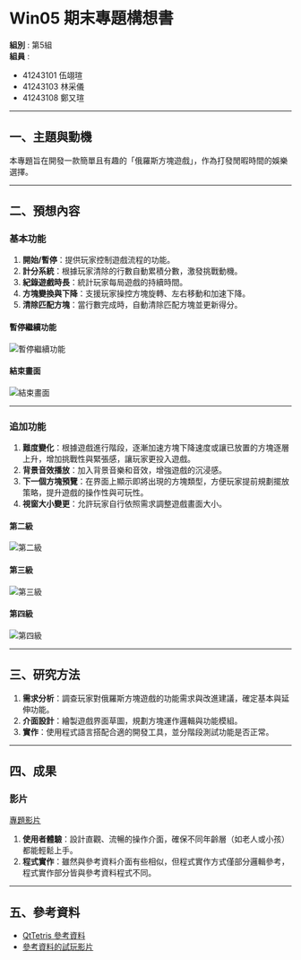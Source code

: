 # Win05 期末專題構想書

**組別** : 第5組  
**組員** :  
- 41243101 伍翊瑄  
- 41243103 林采儀  
- 41243108 鄭又瑄  

---

## 一、主題與動機
本專題旨在開發一款簡單且有趣的「俄羅斯方塊遊戲」，作為打發閒暇時間的娛樂選擇。

---

## 二、預想內容

### 基本功能

1. **開始/暫停**：提供玩家控制遊戲流程的功能。
2. **計分系統**：根據玩家清除的行數自動累積分數，激發挑戰動機。
3. **紀錄遊戲時長**：統計玩家每局遊戲的持續時間。
4. **方塊變換與下降**：支援玩家操控方塊旋轉、左右移動和加速下降。
5. **清除匹配方塊**：當行數完成時，自動清除匹配方塊並更新得分。

#### 暫停繼續功能
![暫停繼續功能](https://github.com/user-attachments/assets/306f9e9b-29a3-48d3-8873-6b55ac0248a0)

#### 結束畫面
![結束畫面](https://github.com/user-attachments/assets/b37b8b60-08df-4066-aed2-d413654c5dd1)

---

### 追加功能

1. **難度變化**：根據遊戲進行階段，逐漸加速方塊下降速度或讓已放置的方塊逐層上升，增加挑戰性與緊張感，讓玩家更投入遊戲。
2. **背景音效播放**：加入背景音樂和音效，增強遊戲的沉浸感。
3. **下一個方塊預覽**：在界面上顯示即將出現的方塊類型，方便玩家提前規劃擺放策略，提升遊戲的操作性與可玩性。
4. **視窗大小變更**：允許玩家自行依照需求調整遊戲畫面大小。

#### 第二級
![第二級](https://github.com/user-attachments/assets/5ee6f870-94e9-451b-98eb-588a298f854d)

#### 第三級
![第三級](https://github.com/user-attachments/assets/eee86f0d-bf3f-4471-9b4f-adec1c569348)

#### 第四級
![第四級](https://github.com/user-attachments/assets/bd309f88-7c05-47b6-b4d2-11ec0da78af6)

---

## 三、研究方法

1. **需求分析**：調查玩家對俄羅斯方塊遊戲的功能需求與改進建議，確定基本與延伸功能。
2. **介面設計**：繪製遊戲界面草圖，規劃方塊運作邏輯與功能模組。
3. **實作**：使用程式語言搭配合適的開發工具，並分階段測試功能是否正常。

---

## 四、成果

### 影片

[專題影片](https://github.com/user-attachments/assets/12fcb185-fc93-456b-b223-98a7185d7bb3)

1. **使用者體驗**：設計直觀、流暢的操作介面，確保不同年齡層（如老人或小孩）都能輕鬆上手。
2. **程式實作**：雖然與參考資料介面有些相似，但程式實作方式僅部分邏輯參考，程式實作部分皆與參考資料程式不同。

---

## 五、參考資料

- [QtTetris 參考資料](https://github.com/tashaxing/QtTetris)
- [參考資料的試玩影片](https://github.com/user-attachments/assets/6d8c9369-c1b9-4377-80ae-f57b5db92372)
